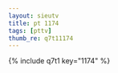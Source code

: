 ```yaml
--- 
layout: sieutv
title: pt 1174
tags: [pttv]
thumb_re: q7t11174
---
```

{% include q7t1 key="1174" %} 
